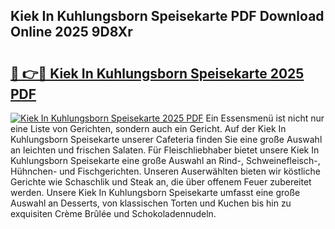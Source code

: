 ## Kiek In Kuhlungsborn Speisekarte PDF Download Online 2025 9D8Xr

# <h2><a href="http://gc844o.nevu.top/?p=Kiek+In+Kuhlungsborn+Speisekarte">🔗 👉🔴 Kiek In Kuhlungsborn Speisekarte 2025 PDF</a></h2>

[![Kiek In Kuhlungsborn Speisekarte 2025 PDF](https://i.imgur.com/dBaPXMq.png)](http://gc844o.nevu.top/?p=Kiek+In+Kuhlungsborn+Speisekarte)
Ein Essensmenü ist nicht nur eine Liste von Gerichten, sondern auch ein Gericht. Auf der Kiek In Kuhlungsborn Speisekarte unserer Cafeteria finden Sie eine große Auswahl an leichten und frischen Salaten. Für Fleischliebhaber bietet unsere Kiek In Kuhlungsborn Speisekarte eine große Auswahl an Rind-, Schweinefleisch-, Hühnchen- und Fischgerichten. Unseren Auserwählten bieten wir köstliche Gerichte wie Schaschlik und Steak an, die über offenem Feuer zubereitet werden. Unsere Kiek In Kuhlungsborn Speisekarte umfasst eine große Auswahl an Desserts, von klassischen Torten und Kuchen bis hin zu exquisiten Crème Brûlée und Schokoladennudeln.
